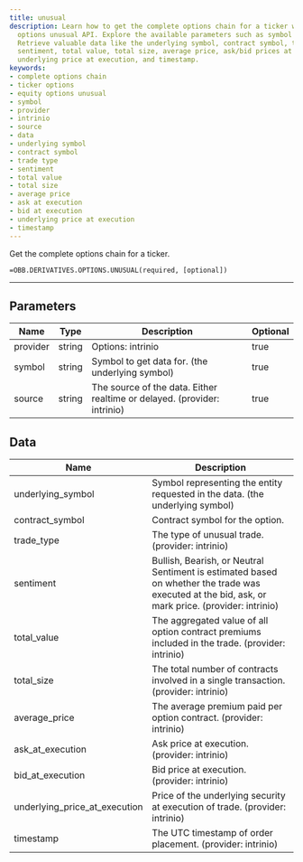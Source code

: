 ```yaml
---
title: unusual
description: Learn how to get the complete options chain for a ticker with the equity
  options unusual API. Explore the available parameters such as symbol and provider.
  Retrieve valuable data like the underlying symbol, contract symbol, trade type,
  sentiment, total value, total size, average price, ask/bid prices at execution,
  underlying price at execution, and timestamp.
keywords: 
- complete options chain
- ticker options
- equity options unusual
- symbol
- provider
- intrinio
- source
- data
- underlying symbol
- contract symbol
- trade type
- sentiment
- total value
- total size
- average price
- ask at execution
- bid at execution
- underlying price at execution
- timestamp
---
```


<!-- markdownlint-disable MD041 -->

Get the complete options chain for a ticker.

```excel wordwrap
=OBB.DERIVATIVES.OPTIONS.UNUSUAL(required, [optional])
```

---

## Parameters

| Name | Type | Description | Optional |
| ---- | ---- | ----------- | -------- |
| provider | string | Options: intrinio | true |
| symbol | string | Symbol to get data for. (the underlying symbol) | true |
| source | string | The source of the data. Either realtime or delayed. (provider: intrinio) | true |

## Data

| Name | Description |
| ---- | ----------- |
| underlying_symbol | Symbol representing the entity requested in the data. (the underlying symbol)  |
| contract_symbol | Contract symbol for the option.  |
| trade_type | The type of unusual trade. (provider: intrinio) |
| sentiment | Bullish, Bearish, or Neutral Sentiment is estimated based on whether the trade was executed at the bid, ask, or mark price. (provider: intrinio) |
| total_value | The aggregated value of all option contract premiums included in the trade. (provider: intrinio) |
| total_size | The total number of contracts involved in a single transaction. (provider: intrinio) |
| average_price | The average premium paid per option contract. (provider: intrinio) |
| ask_at_execution | Ask price at execution. (provider: intrinio) |
| bid_at_execution | Bid price at execution. (provider: intrinio) |
| underlying_price_at_execution | Price of the underlying security at execution of trade. (provider: intrinio) |
| timestamp | The UTC timestamp of order placement. (provider: intrinio) |
